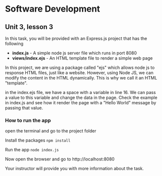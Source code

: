 # Software Development

## Unit 3, lesson 3

In this task, you will be provided with an Express.js project that has the following

* __index.js__ - A simple node js server file which runs in port 8080
* __views/index.ejs__ - An HTML template file to render a simple web page

In this project, we are using a package called "ejs" which allows node js to response HTML files, just like a website.
However, using Node JS, we can modify the content in the HTML dynamically. This is why we call it an HTML "template".

in the index.ejs file, we have a space with a variable in line 16. We can pass a value to this variable and change the data in the page.
Check the example in index.js and see how it render the page with a "Hello World" message by passing that value.

### How to run the app

open the terminal and go to the project folder

Install the packages
`npm install`

Run the app
`node index.js`

Now open the browser and go to http://localhost:8080



Your instructor will provide you with more information about the task.

